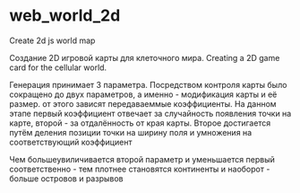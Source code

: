 # web_world_2d
Create 2d js world map

Создание 2D игровой карты для клеточного мира.
Creating a 2D game card for the cellular world.

Генерация принимает 3 параметра. Посредством контроля карты было сокращено до двух параметров, а именно - модификация карты и её размер.
от этого зависят передаваеммые коэффициенты. 
На данном этапе первый коэффициент отвечает за случайность появления точки на карте, второй - за отдалённость от края карты. 
Второе достигается путём деления позиции точки на ширину поля и умножения на соответствующий коэффициент

Чем большеувиличивается второй параметр и уменьшается первый соответственно - тем плотнее становятся континенты и наоборот - больше островов и разрывов
